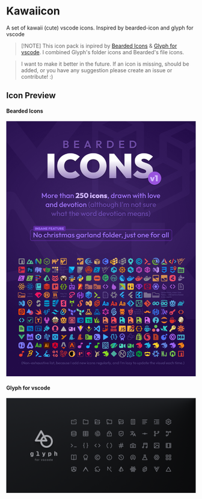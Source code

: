 # Kawaiicon

A set of kawaii (cute) vscode icons. Inspired by bearded-icon and glyph for vscode

> [!NOTE] This icon pack is inpired by [Bearded Icons](https://marketplace.visualstudio.com/items?itemName=BeardedBear.beardedtheme) & [Glyph for vscode](https://marketplace.visualstudio.com/items?itemName=lewxdev.vscode-glyph). I combined Glyph's folder icons and Bearded's file icons.

> I want to make it better in the future. If an icon is missing, should be added, or you have any suggestion please create an issue or contribute! :)

## Icon Preview

#### Bearded Icons

<a href="https://raw.githubusercontent.com/BeardedBear/bearded-icons/master/assets/pres.png" target="_BLANK">
<img alt="Example" src="https://raw.githubusercontent.com/BeardedBear/bearded-icons/master/assets/pres.png">
</a>

#### Glyph for vscode

<a href="https://raw.githubusercontent.com/lewxdev/vscode-glyph/main/static/social-preview.png" target="_BLANK">
<img alt="Example" src="https://raw.githubusercontent.com/lewxdev/vscode-glyph/main/static/social-preview.png">
</a>

